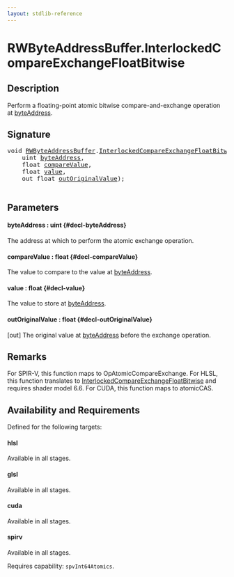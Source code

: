 ```yaml
---
layout: stdlib-reference
---
```


# RWByteAddressBuffer\.InterlockedCompareExchangeFloatBitwise

## Description

Perform a floating-point atomic bitwise compare-and-exchange operation at <span class='code'><a href="/stdlib-reference/types/rwbyteaddressbuffer-0126d/interlockedcompareexchangefloatbitwise-0biqv#decl-byteAddress" class="code_param">byteAddress</a></span>.



## Signature 

<pre>
<span class="code_keyword">void</span> <a href="/stdlib-reference/types/rwbyteaddressbuffer-0126d/index" class="code_type">RWByteAddressBuffer</a>.<a href="/stdlib-reference/types/rwbyteaddressbuffer-0126d/interlockedcompareexchangefloatbitwise-0biqv">InterlockedCompareExchangeFloatBitwise</a>(
    <span class="code_keyword">uint</span> <a href="/stdlib-reference/types/rwbyteaddressbuffer-0126d/interlockedcompareexchangefloatbitwise-0biqv#decl-byteAddress" class="code_param">byteAddress</a>,
    <span class="code_keyword">float</span> <a href="/stdlib-reference/types/rwbyteaddressbuffer-0126d/interlockedcompareexchangefloatbitwise-0biqv#decl-compareValue" class="code_param">compareValue</a>,
    <span class="code_keyword">float</span> <a href="/stdlib-reference/types/rwbyteaddressbuffer-0126d/interlockedcompareexchangefloatbitwise-0biqv#decl-value" class="code_param">value</a>,
    <span class="code_keyword">out</span> <span class="code_keyword">float</span> <a href="/stdlib-reference/types/rwbyteaddressbuffer-0126d/interlockedcompareexchangefloatbitwise-0biqv#decl-outOriginalValue" class="code_param">outOriginalValue</a>);

</pre>

## Parameters

#### byteAddress  : uint {#decl-byteAddress}
The address at which to perform the atomic exchange operation.

#### compareValue  : float {#decl-compareValue}
The value to compare to the value at <span class='code'><a href="/stdlib-reference/types/rwbyteaddressbuffer-0126d/interlockedcompareexchangefloatbitwise-0biqv#decl-byteAddress" class="code_param">byteAddress</a></span>.

#### value  : float {#decl-value}
The value to store at <span class='code'><a href="/stdlib-reference/types/rwbyteaddressbuffer-0126d/interlockedcompareexchangefloatbitwise-0biqv#decl-byteAddress" class="code_param">byteAddress</a></span>.

#### outOriginalValue  : float {#decl-outOriginalValue}
\[out\] The original value at <span class='code'><a href="/stdlib-reference/types/rwbyteaddressbuffer-0126d/interlockedcompareexchangefloatbitwise-0biqv#decl-byteAddress" class="code_param">byteAddress</a></span> before the exchange operation.


## Remarks
For SPIR-V, this function maps to <span class='code'>OpAtomicCompareExchange</span>. For HLSL, this function
translates to <span class='code'><a href="/stdlib-reference/types/rwbyteaddressbuffer-0126d/interlockedcompareexchangefloatbitwise-0biqv">InterlockedCompareExchangeFloatBitwise</a></span> and requires shader model 6.6.
For CUDA, this function maps to <span class='code'>atomicCAS</span>.


## Availability and Requirements

Defined for the following targets:

#### hlsl
Available in all stages.

#### glsl
Available in all stages.

#### cuda
Available in all stages.

#### spirv
Available in all stages.

Requires capability: `spvInt64Atomics`.


